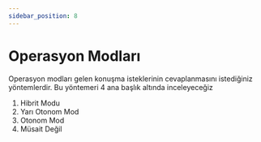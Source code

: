 ```yaml
---
sidebar_position: 8
---
```


#   Operasyon Modları

Operasyon modları gelen konuşma isteklerinin cevaplanmasını istediğiniz yöntemlerdir. Bu yöntemeri 4 ana başlık altında inceleyeceğiz
1. Hibrit Modu
2. Yarı Otonom Mod
3. Otonom Mod
4. Müsait Değil
